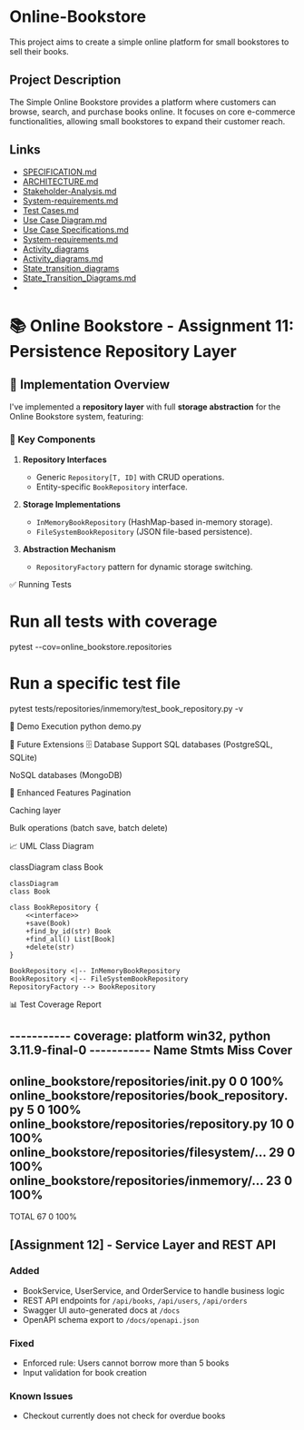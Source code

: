 # Online-Bookstore

This project aims to create a simple online platform for small bookstores to sell their books.

## Project Description

The Simple Online Bookstore provides a platform where customers can browse, search, and purchase books online. It focuses on core e-commerce functionalities, allowing small bookstores to expand their customer reach.

## Links

* [SPECIFICATION.md](SPECIFICATION.md)
* [ARCHITECTURE.md](ARCHITECTURE.md)
* [Stakeholder-Analysis.md](Stakeholder-Analysis.md)
* [System-requirements.md](System-requirements.md)
* [Test Cases.md](Test-Cases.md)
* [Use Case Diagram.md](Use-Case-Diagram.md)
* [Use Case Specifications.md](Use-Case-Specifications.md)
* [System-requirements.md](System-requirements.md)
* [Activity_diagrams](Activity_diagrams)
* [Activity_diagrams.md](Activity_diagrams.md)
* [State_transition_diagrams](State_transition_diagrams)
* [State_Transition_Diagrams.md](State_Transition_Diagrams.md)
* 

# 📚 Online Bookstore - Assignment 11: Persistence Repository Layer

## 🚀 Implementation Overview
I've implemented a **repository layer** with full **storage abstraction** for the Online Bookstore system, featuring:

### 🔑 Key Components
1. **Repository Interfaces**
   - Generic `Repository[T, ID]` with CRUD operations.
   - Entity-specific `BookRepository` interface.

2. **Storage Implementations**
   - `InMemoryBookRepository` (HashMap-based in-memory storage).
   - `FileSystemBookRepository` (JSON file-based persistence).

3. **Abstraction Mechanism**
   - `RepositoryFactory` pattern for dynamic storage switching.

✅ Running Tests
# Run all tests with coverage
pytest --cov=online_bookstore.repositories

# Run a specific test file
pytest tests/repositories/inmemory/test_book_repository.py -v

📸 Demo Execution
python demo.py

🔮 Future Extensions
🗄️ Database Support
SQL databases (PostgreSQL, SQLite)

NoSQL databases (MongoDB)

🚀 Enhanced Features
Pagination

Caching layer

Bulk operations (batch save, batch delete)

📈 UML Class Diagram

classDiagram
    class Book

    classDiagram
    class Book

    class BookRepository {
        <<interface>>
        +save(Book)
        +find_by_id(str) Book
        +find_all() List[Book]
        +delete(str)
    }

    BookRepository <|-- InMemoryBookRepository
    BookRepository <|-- FileSystemBookRepository
    RepositoryFactory --> BookRepository

📊 Test Coverage Report

----------- coverage: platform win32, python 3.11.9-final-0 -----------
Name                                               Stmts   Miss  Cover
-----------------------------------------------------------------------
online_bookstore/repositories/__init__.py              0      0   100%
online_bookstore/repositories/book_repository.py       5      0   100%
online_bookstore/repositories/repository.py           10      0   100%
online_bookstore/repositories/filesystem/...          29      0   100%
online_bookstore/repositories/inmemory/...            23      0   100%
-----------------------------------------------------------------------
TOTAL                                                  67      0   100%


## [Assignment 12] - Service Layer and REST API

### Added
- BookService, UserService, and OrderService to handle business logic
- REST API endpoints for `/api/books`, `/api/users`, `/api/orders`
- Swagger UI auto-generated docs at `/docs`
- OpenAPI schema export to `/docs/openapi.json`

### Fixed
- Enforced rule: Users cannot borrow more than 5 books
- Input validation for book creation

### Known Issues
- Checkout currently does not check for overdue books 
